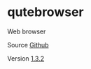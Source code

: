# qutebrowser

Web browser

Source [Github](https://github.com/qutebrowser/qutebrowser)

Version [1.3.2](https://github.com/qutebrowser/qutebrowser/releases/tag/v1.3.2)
